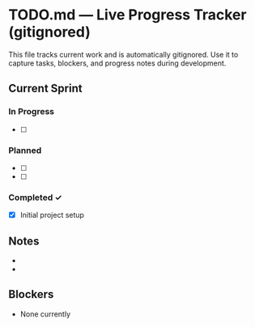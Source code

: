 # TODO.md — Live Progress Tracker (gitignored)

This file tracks current work and is automatically gitignored.
Use it to capture tasks, blockers, and progress notes during development.

## Current Sprint

### In Progress
- [ ]

### Planned
- [ ]
- [ ]

### Completed ✓
- [x] Initial project setup

## Notes
-
-

## Blockers
- None currently